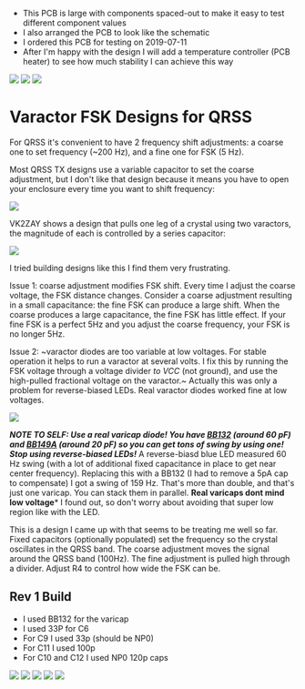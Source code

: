 * This PCB is large with components spaced-out to make it easy to test different component values
* I also arranged the PCB to look like the schematic
* I ordered this PCB for testing on 2019-07-11
* After I'm happy with the design I will add a temperature controller (PCB heater) to see how much stability I can achieve this way

![](pcb-3d.PNG)
![](pcb-design.PNG)
![](schematic.png)

# Varactor FSK Designs for QRSS

For QRSS it's convenient to have 2 frequency shift adjustments: a coarse one to set frequency (~200 Hz), and a fine one for FSK (5 Hz). 

Most QRSS TX designs use a variable capacitor to set the coarse adjustment, but I don't like that design because it means you have to open your enclosure every time you want to shift frequency:

![](/graphics/diagrams/qrss-tx-aa1tj.jpg)

VK2ZAY shows a design that pulls one leg of a crystal using two varactors, the magnitude of each is controlled by a series capacitor:

![](/graphics/diagrams/varactor-tuning-vk2zay.jpg)

I tried building designs like this I find them very frustrating. 

Issue 1: coarse adjustment modifies FSK shift.
Every time I adjust the coarse voltage, the FSK distance changes. Consider a coarse adjustment resulting in a small capacitance: the fine FSK can produce a large shift. When the coarse produces a large capacitance, the fine FSK has little effect. If your fine FSK is a perfect 5Hz and you adjust the coarse frequency, your FSK is no longer 5Hz.

Issue 2: ~varactor diodes are too variable at low voltages. For stable operation it helps to run a varactor at several volts. I fix this by running the FSK voltage through a voltage divider _to VCC_ (not ground), and use the high-pulled fractional voltage on the varactor.~ Actually this was only a problem for reverse-biased LEDs. Real varactor diodes worked fine at low voltages.

![](/graphics/diagrams/varactor-tuning-aj4vd-v1.PNG)

***NOTE TO SELF: Use a real varicap diode! You have [BB132](https://uk.rs-online.com/webdocs/0466/0900766b80466490.pdf) (around 60 pF) and [BB149A](http://pdf.datasheetcatalog.com/datasheet/NXP_Semiconductors/BB149A.pdf) (around 20 pF) so you can get tons of swing by using one! Stop using reverse-biased LEDs!*** A reverse-biasd blue LED measured 60 Hz swing (with a lot of additional fixed capacitance in place to get near center frequency). Replacing this with a BB132 (I had to remove a 5pA cap to compensate) I got a swing of 159 Hz. That's more than double, and that's just one varicap. You can stack them in parallel. **Real varicaps dont mind low voltage*** I found out, so don't worry about avoiding that super low region like with the LED.

This is a design I came up with that seems to be treating me well so far. Fixed capacitors (optionally populated) set the frequency so the crystal oscillates in the QRSS band. The coarse adjustment moves the signal around the QRSS band (100Hz). The fine adjustment is pulled high through a divider. Adjust R4 to control how wide the FSK can be.

## Rev 1 Build

* I used BB132 for the varicap
* I used 33P for C6
* For C9 I used 33p (should be NP0)
* For C11 I used 100p
* For C10 and C12 I used NP0 120p caps

![](photos/2019-07-26-a.JPG)
![](photos/2019-07-26-b.JPG)
![](photos/2019-07-26-c.JPG)
![](photos/2019-07-26-d.JPG)
![](photos/2019-07-26-e.JPG)